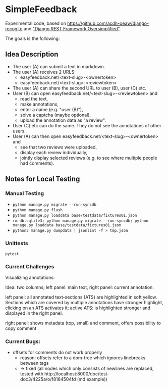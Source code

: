 # SimpleFeedback

Experimental code, based on <https://github.com/acdh-oeaw/django-recogito> and ["Django REST Framework Oversimplified"]([https://www.youtube.com/watch?v=cJveiktaOSQ).

The goals is the following:

## Idea Description

- The user (A) can submit a text in markdown.
- The user (A) receives 2 URLS:
    - easyfeedback.net/\<text-slug>-\<ownertoken>
    - easyfeedback.net/\<text-slug>-\<reviewtoken>
- The user (A) can share the second URL to user (B), user (C) etc.
- User (B) can open easyfeedback.net/\<text-slug>-\<reviewtoken> and
    - read the text,
    - make annotations,
    - enter a name (e.g. "user (B)"),
    - solve a captcha (maybe optional).
    - upload the annotation data as "a review".
- User (C) etc can do the same. They do not see the annotations of other users.
- User (A) can then open easyfeedback.net/\<text-slug>-\<ownertoken> and
    - see that two reviews were uploaded,
    - display each review individually,
    - jointly display selected reviews (e.g. to see where multiple people had comments).

## Notes for Local Testing

### Manual Testing


- `python manage.py migrate --run-syncdb`
- `python manage.py flush`
- `python manage.py loaddata base/testdata/fixtures01.json`
- `rm db.sqlite3; python manage.py migrate --run-syncdb; python manage.py loaddata base/testdata/fixtures01.json`
- `python3 manage.py dumpdata | jsonlint -f > tmp.json`

### Unittests

`pytest`



### Current Challenges

Visualizing annotations:


Idea: two columns; left panel: main text, right panel: current annotation.

left panel: all annotated text-sections (ATS) are highlighted in soft yellow. Sections which are covered by multiple annotations have stronger highlight, clicking on an ATS activates it; active ATS:
is highlighted stronger and displayed in the right panel.



right panel: shows metadata (top, small) and comment, offers possibility to copy comment


### Current Bugs:

- offsets for comments do not work properly
    - reason: offsets refer to a dom-tree which ignores linebreaks between tags
    - → fixed (all nodes which only consists of newlines are replaced, tested with http://localhost:8000/doc/test-doc3/4225a/o/f8164504fd (md example))
